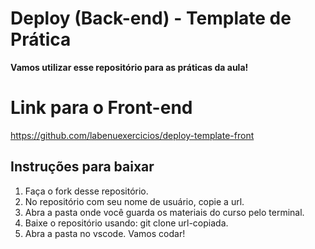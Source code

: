 # Deploy (Back-end) - Template de Prática
**Vamos utilizar esse repositório para as práticas da aula!**

# Link para o Front-end
https://github.com/labenuexercicios/deploy-template-front

## Instruções para baixar

1. Faça o fork desse repositório.
2. No repositório com seu nome de usuário, copie a url.
3. Abra a pasta onde você guarda os materiais do curso pelo terminal.
4. Baixe o repositório usando: git clone url-copiada.
5. Abra a pasta no vscode. Vamos codar!
